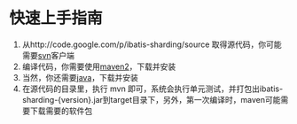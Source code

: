 # 快速上手指南 #

  1. 从http://code.google.com/p/ibatis-sharding/source 取得源代码，你可能需要[svn](http://subversion.tigris.org)客户端
  1. 编译代码，你需要使用[maven2](http://maven.apache.org)，下载并安装
  1. 当然，你还需要[java](http://java.sun.com)，下载并安装
  1. 在源代码的目录里，执行 mvn 即可，系统会执行单元测试，并打包出ibatis-sharding-{version}.jar到target目录下，另外，第一次编译时，maven可能需要下载需要的软件包